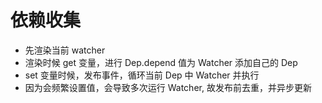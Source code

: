 # 依赖收集

- 先渲染当前 watcher
- 渲染时候 get 变量，进行 Dep.depend 值为 Watcher 添加自己的 Dep
- set 变量时候，发布事件，循环当前 Dep 中 Watcher 并执行
- 因为会频繁设置值，会导致多次运行 Watcher, 故发布前去重，并异步更新
